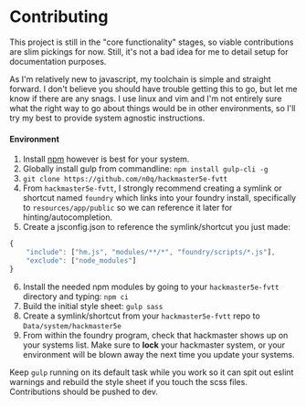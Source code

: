 # Contributing

This project is still in the "core functionality" stages, so viable contributions are slim pickings for now. Still, it's not a bad idea for me to detail setup for documentation purposes.

As I'm relatively new to javascript, my toolchain is simple and straight forward. I don't believe you should have trouble getting this to go, but let me know if there are any snags. I use linux and vim and I'm not entirely sure what the right way to go about things would be in other environments, so I'll try my best to provide system agnostic instructions.

#### Environment
1. Install [npm](https://nodejs.org/en/) however is best for your system.
2. Globally install gulp from commandline: `npm install gulp-cli -g`
3. `git clone https://github.com/n0q/hackmaster5e-fvtt`
4. From `hackmaster5e-fvtt`, I strongly recommend creating a symlink or shortcut named `foundry` which links into your foundry install, specifically to `resources/app/public` so we can reference it later for hinting/autocompletion.
5. Create a jsconfig.json to reference the symlink/shortcut you just made:
```javascript
{
    "include": ["hm.js", "modules/**/*", "foundry/scripts/*.js"],
    "exclude": ["node_modules"]
}
```
6. Install the needed npm modules by going to your `hackmaster5e-fvtt` directory and typing: `npm ci`
7. Build the initial style sheet: `gulp sass`
8. Create a symlink/shortcut from your `hackmaster5e-fvtt` repo to `Data/system/hackmaster5e`
9. From within the foundry program, check that hackmaster shows up on your systems list. Make sure to **lock** your hackmaster system, or your environment will be blown away the next time you update your systems.

Keep `gulp` running on its default task while you work so it can spit out eslint warnings and rebuild the style sheet if you touch the scss files. Contributions should be pushed to dev.
